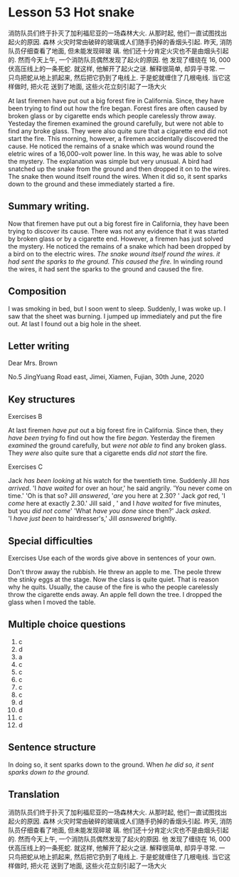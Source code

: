 # Lesson 53 Hot snake

消防队员们终于扑灭了加利福尼亚的一场森林大火. 从那时起, 他们一直试图找出起火的原因. 森林
火灾时常由破碎的玻璃或人们随手扔掉的香烟头引起. 昨天, 消防队员仔细查看了地面, 但未能发现碎玻
璃. 他们还十分肯定火灾也不是由烟头引起的. 然而今天上午, 一个消防队员偶然发现了起火的原因. 他
发现了缠绕在 16, 000 伏高压线上的一条死蛇. 就这样, 他解开了起火之谜. 解释很简单, 却异乎寻常. 一
只鸟把蛇从地上抓起来, 然后把它扔到了电线上. 于是蛇就缠住了几根电线. 当它这样做时, 把火花
送到了地面, 这些火花立刻引起了一场大火

At last firemen have put out a big forest fire in California. 
Since, they have been trying to find out how the fire began.
Forest fires are often caused by broken glass or by cigarette ends which people carelessly throw away.
Yesteday the firemen examined the ground carefully, but were not able to find any broke glass.
They were also quite sure that a cigarette end did not start the fire.
This morning, however, a firemen accidentally discovered the cause.
He noticed the remains of a snake which was wound round the eletric wires of a 16,000-volt power line.
In this way, he was able to solve the mystery.
The explanation was simple but very unusual.
A bird had snatched up the snake from the ground and then dropped it on to the wires.
The snake then wound itself round the wires.
When it did so, it sent sparks down to the ground and these immediately started a fire.

## Summary writing.

Now that firemen have put out a big forest fire in California, they have been trying to discover its cause.
There was not any evidence that it was started by broken glass or by a cigarette end.
However, a firemen has just solved the mystery.
He noticed the remains of a snake which had been dropped by a bird on to the electric wires.
*The snake wound itself round the wires. it had sent the sparks to the ground. This caused the fire.*
In winding round the wires, it had sent the sparks to the ground and caused the fire.

## Composition

I was smoking in bed, but I soon went to sleep.
Suddenly, I was woke up.
I saw that the sheet was burning.
I jumped up immediately and put the fire out.
At last I found out a big hole in the sheet.

## Letter writing

Dear Mrs. Brown

No.5 JingYuang Road east,
Jimei,
Xiamen,
Fujian,
30th June, 2020

## Key structures

Exercises B

At last firemen *have put* out a big forest fire in California. Since then, they *have been trying* fo find out how the fire *began*.  Yesterday the firemen *examined*  the ground carefully, but *were not able to*  find any broken glass.
They *were* also quite sure that a cigarette ends *did not start* the fire.

Exercises C

Jack *has been looking* at his watch for the twentieth time. Suddenly Jill *has arrived*. 'I *have waited* for over an hour,' he said angrily. 'You never come on time.'
'Oh is that so? Jill *answered*, '*are* you here at 2.30? '
Jack *got* red, 'I *come* here at exactly 2.30.' Jill said , ' and I *have waited* for five minutes, but you *did not come*'
'What *have you done* since then?' Jack *asked*.  
'I *have just been*  to hairdresser's,' Jill *asnswered* brightly.

## Special difficulties

Exercises Use each of the words give above in sentences of your own.

Don't throw away the rubbish.
He threw an apple to me.
The peole threw the stinky eggs at the stage.
Now the class is quite quiet.
That is reason why he quits.
Usually,  the cause of the fire  is who the people carelessly throw  the cigarette ends away.
An apple fell down the tree.
I dropped the glass when I moved the table.

## Multiple choice questions

1. c
2. d
3. a
4. c
5. c
6. c
7. c
8. c
9. d
10. d
11. c
12. d

## Sentence structure

In doing so, it sent sparks down to the ground.
When *he did so, it sent sparks down to the ground.*

## Translation

消防队员们终于扑灭了加利福尼亚的一场森林大火. 从那时起, 他们一直试图找出起火的原因. 森林
火灾时常由破碎的玻璃或人们随手扔掉的香烟头引起. 昨天, 消防队员仔细查看了地面, 但未能发现碎玻
璃. 他们还十分肯定火灾也不是由烟头引起的. 然而今天上午, 一个消防队员偶然发现了起火的原因. 他
发现了缠绕在 16, 000 伏高压线上的一条死蛇. 就这样, 他解开了起火之谜. 解释很简单, 却异乎寻常. 一
只鸟把蛇从地上抓起来, 然后把它扔到了电线上. 于是蛇就缠住了几根电线. 当它这样做时, 把火花
送到了地面, 这些火花立刻引起了一场大火